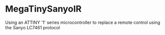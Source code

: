 # MegaTinySanyoIR
Using an ATTINY '1' series microcontroller to replace a remote control using the Sanyo LC7461 protocol
